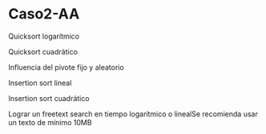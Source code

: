# Caso2-AA

Quicksort logarítmico

Quicksort cuadrático

Influencia del pivote fijo y aleatorio

Insertion sort lineal

Insertion sort cuadrático

Lograr un freetext search en tiempo logarítmico o linealSe recomienda usar un texto de mínimo 10MB
